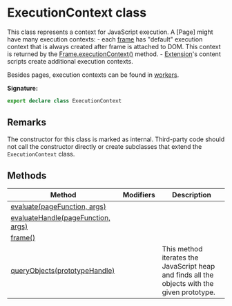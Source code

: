 # ExecutionContext class

This class represents a context for JavaScript execution. A \[Page\] might have many execution contexts: - each [frame](https://developer.mozilla.org/en-US/docs/Web/HTML/Element/iframe) has "default" execution context that is always created after frame is attached to DOM. This context is returned by the [Frame.executionContext()](./puppeteer.frame.executioncontext.md) method. - [Extension](https://developer.chrome.com/extensions)'s content scripts create additional execution contexts.

Besides pages, execution contexts can be found in [workers](https://developer.mozilla.org/en-US/docs/Web/API/Web_Workers_API).

**Signature:**

```typescript
export declare class ExecutionContext
```

## Remarks

The constructor for this class is marked as internal. Third-party code should not call the constructor directly or create subclasses that extend the `ExecutionContext` class.

## Methods

| Method                                                                               | Modifiers | Description                                                                                  |
| ------------------------------------------------------------------------------------ | --------- | -------------------------------------------------------------------------------------------- |
| [evaluate(pageFunction, args)](./puppeteer.executioncontext.evaluate.md)             |           |                                                                                              |
| [evaluateHandle(pageFunction, args)](./puppeteer.executioncontext.evaluatehandle.md) |           |                                                                                              |
| [frame()](./puppeteer.executioncontext.frame.md)                                     |           |                                                                                              |
| [queryObjects(prototypeHandle)](./puppeteer.executioncontext.queryobjects.md)        |           | This method iterates the JavaScript heap and finds all the objects with the given prototype. |
